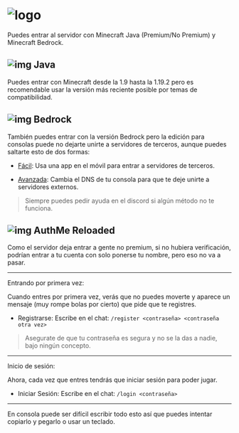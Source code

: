 # ![logo](https://cdn.discordapp.com/attachments/1004710917759586406/1009529359138304030/Comorlentro.png) 
Puedes entrar al servidor con Minecraft Java (Premium/No Premium) y Minecraft Bedrock. 

## ![img](https://cdn.discordapp.com/attachments/1004710896037273700/1006956157602123967/JavaLogo.png) Java 
Puedes entrar con Minecraft desde la 1.9 hasta la 1.19.2 pero es recomendable usar la versión más reciente posible por temas de compatibilidad.

## ![img](https://cdn.discordapp.com/attachments/1004710896037273700/1006955867092025394/mc.png) Bedrock 
También puedes entrar con la versión Bedrock pero la edición para consolas puede no dejarte unirte a servidores de terceros, aunque puedes saltarte esto de dos formas:

- [Fácil](https://github.com/FMX372/BedrockTogether-Tutorial): Usa una app en el móvil para entrar a servidores de terceros. 

- [Avanzada](https://wiki.geysermc.org/geyser/using-geyser-with-consoles/): Cambia el DNS de tu consola para que te deje unirte a servidores externos.
>Siempre puedes pedir ayuda en el discord si algún método no te funciona.
  
## ![img](https://cdn.discordapp.com/attachments/1004710896037273700/1006956500339654708/Authme.png) AuthMe Reloaded
Como el servidor deja entrar a gente no premium, si no hubiera verificación, podrían entrar a tu cuenta con solo ponerse tu nombre, pero eso no va a pasar.
- - - - - - - - - - - 
Entrando por primera vez:

Cuando entres por primera vez, verás que no puedes moverte y aparece un mensaje (muy rompe bolas por cierto) que pide que te registres. 
- Registrarse: Escribe en el chat: `/register <contraseña> <contraseña otra vez>`
>Asegurate de que tu contraseña es segura y no se la das a nadie, bajo ningún concepto.
- - - - - - - - - - - 
Inicio de sesión:

Ahora, cada vez que entres tendrás que iniciar sesión para poder jugar.
- Iniciar Sesión: Escribe en el chat: `/login <contraseña>`
- - - - - - - - - - - 
En consola puede ser difícil escribir todo esto así que puedes intentar copiarlo y pegarlo o usar un teclado.
